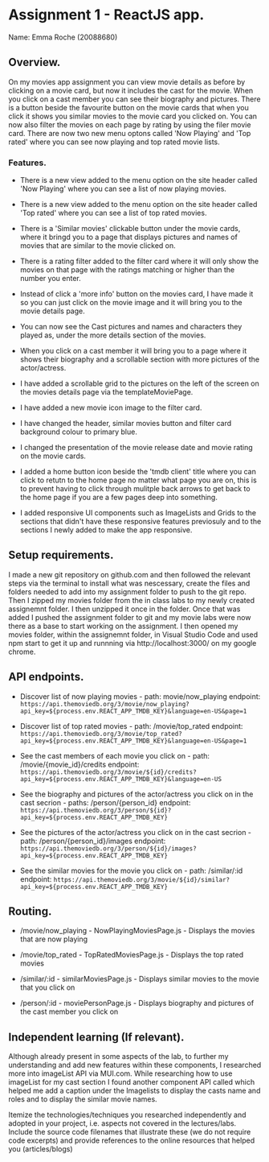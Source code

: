 # Assignment 1 - ReactJS app.

Name: Emma Roche (20088680)

## Overview.

On my movies app assignment you can view movie details as before by clicking on a movie card, but now it includes the cast for the movie. When you click on a cast member you can see their biography and pictures. There is a button beside the favourite button on the movie cards that when you click it shows you similar movies to the movie card you clicked on. You can now also filter the movies on each page by rating by using the filer movie card. There are now two new menu optons called 'Now Playing' and 'Top rated' where you can see now playing and top rated movie lists.

### Features.

+ There is a new view added to the menu option on the site header called 'Now Playing' where you can see a list of now playing movies.

+ There is a new view added to the menu option on the site header called 'Top rated' where you can see a list of top rated movies.

+ There is a 'Similar movies' clickable button under the movie cards, where it bringd you to a page that displays pictures and names of movies that are similar to the movie clicked on.

+ There is a rating filter added to the filter card where it will only show the movies on that page with the ratings matching or higher than the number you enter.

+ Instead of click a 'more info' button on the movies card, I have made it so you can just click on the movie image and it will bring you to the movie details page.

+ You can now see the Cast pictures and names and characters they played as, under the more details section of the movies.

+ When you click on a cast member it will bring you to a page where it shows their biography and a scrollable section with more pictures of the actor/actress.

+ I have added a scrollable grid to the pictures on the left of the screen on the movies details page via the templateMoviePage.

+ I have added a new movie icon image to the filter card.

+ I have changed the header, similar movies button and filter card background colour to primary blue.

+ I changed the presentation of the movie release date and movie rating on the movie cards.

+ I added a home button icon beside the 'tmdb client' title where you can click to retutn to the home page no matter what page you are on, this is to prevent having to click through mulitple back arrows to get back to the home page if you are a few pages deep into something.

+ I added responsive UI components such as ImageLists and Grids to the sections that didn't have these responsive features previosuly and to the sections I newly added to make the app responsive.

## Setup requirements.

I made a new git repository on github.com and then followed the relevant steps via the terminal to install what was nescessary, create the files and folders needed to add into my assignment folder to push to the git repo. Then I zipped my movies folder from the in class labs to my newly created assignemnt folder. I then unzipped it once in the folder. Once that was added I pushed the assignment folder to git and my movie labs were now there as a base to start working on the assignment. I then opened my movies folder, within the assignemnt folder, in Visual Studio Code and used npm start to get it up and runnning via http://localhost:3000/ on my google chrome.

## API endpoints.

+ Discover list of now playing movies - path: movie/now_playing 
endpoint: `https://api.themoviedb.org/3/movie/now_playing?api_key=${process.env.REACT_APP_TMDB_KEY}&language=en-US&page=1`

+ Discover list of top rated movies - path: /movie/top_rated
endpoint: `https://api.themoviedb.org/3/movie/top_rated?api_key=${process.env.REACT_APP_TMDB_KEY}&language=en-US&page=1`

+ See the cast members of each movie you click on - path: /movie/{movie_id}/credits 
endpoint: `https://api.themoviedb.org/3/movie/${id}/credits?api_key=${process.env.REACT_APP_TMDB_KEY}&language=en-US`

+ See the biography and pictures of the actor/actress you click on in the cast secrion  - paths: /person/{person_id} 
endpoint: `https://api.themoviedb.org/3/person/${id}?api_key=${process.env.REACT_APP_TMDB_KEY}`

+ See the pictures of the actor/actress you click on in the cast secrion  - path: /person/{person_id}/images 
endpoint: `https://api.themoviedb.org/3/person/${id}/images?api_key=${process.env.REACT_APP_TMDB_KEY}`

+ See the similar movies for the movie you click on - path: /similar/:id 
endpoint: `https://api.themoviedb.org/3/movie/${id}/similar?api_key=${process.env.REACT_APP_TMDB_KEY}`

## Routing.

+ /movie/now_playing - NowPlayingMoviesPage.js - Displays the movies that are now playing

+ /movie/top_rated - TopRatedMoviesPage.js - Displays the top rated movies

+ /similar/:id - similarMoviesPage.js - Displays similar movies to the movie that you click on

+ /person/:id - moviePersonPage.js - Displays biography and pictures of the cast member you click on

## Independent learning (If relevant).

Although already present in some aspects of the lab, to further my understanding and add new features within these components, I researched more into imageList API via MUI.com. While researching how to use imageList for my cast section I found another component API called <ImageListItemBar> which helped me add a caption under the Imagelists to display the casts name and roles and to display the similar movie names.


Itemize the technologies/techniques you researched independently and adopted in your project, 
i.e. aspects not covered in the lectures/labs. Include the source code filenames that illustrate these 
(we do not require code excerpts) and provide references to the online resources that helped you (articles/blogs)
